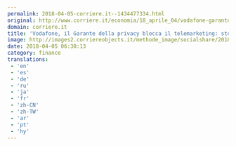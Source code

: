 ```yaml
---
permalink: 2018-04-05-corriere.it--1434477334.html
original: http://www.corriere.it/economia/18_aprile_04/vodafone-garante-privacy-blocca-telemarketing-stop-sms-chiamate-promozionali-8d29e106-3817-11e8-8e5f-085098492e12.shtml
domain: corriere.it
title: 'Vodafone, il Garante della privacy blocca il telemarketing: stop a sms  e chiamate promozionali'
image: http://images2.corriereobjects.it/methode_image/socialshare/2018/04/04/2de6a110-3818-11e8-8e5f-085098492e12.jpg
date: 2018-04-05 06:30:13
category: finance
translations: 
 - 'en'
 - 'es'
 - 'de'
 - 'ru'
 - 'ja'
 - 'fr'
 - 'zh-CN'
 - 'zh-TW'
 - 'ar'
 - 'pt'
 - 'hy'
---
```


